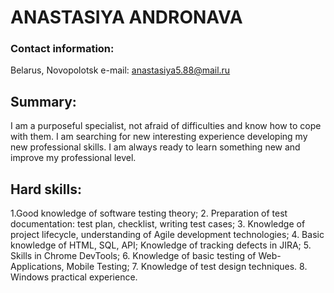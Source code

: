 # __ANASTASIYA  ANDRONAVA__
### Contact information:
Belarus, Novopolotsk
e-mail: anastasiya5.88@mail.ru
## Summary:
I am a purposeful specialist, not afraid of difficulties and know how to cope with them. I am searching for new interesting experience developing my new professional skills. I am always ready to learn something new and improve my professional level.
## Hard skills:
1.Good knowledge of software testing theory;
2. Preparation of test documentation: test plan, checklist, writing test cases;
3. Knowledge of project lifecycle, understanding of Agile development technologies;
4. Basic knowledge of HTML, SQL, API;
Knowledge of tracking defects in JIRA;
5. Skills in Chrome DevTools;
6. Knowledge of basic testing of Web-Applications, Mobile Testing;
7. Knowledge of test design techniques.
8. Windows practical experience. 
